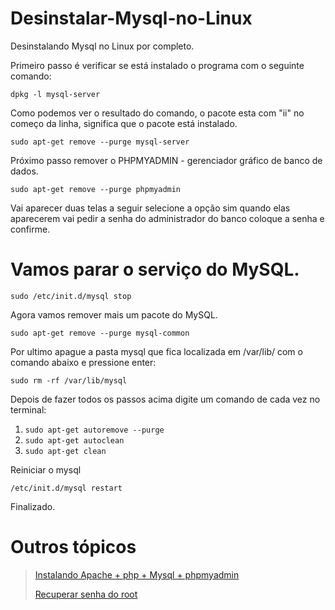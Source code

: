 # Desinstalar-Mysql-no-Linux

Desinstalando Mysql no Linux por completo.

Primeiro passo é verificar se está instalado o programa com o seguinte comando:

`dpkg -l mysql-server`

Como podemos ver o resultado do comando, o pacote esta com "ii" no começo da linha, significa que o pacote está instalado.

`sudo apt-get remove --purge mysql-server`

Próximo passo remover o PHPMYADMIN - gerenciador gráfico de banco de dados.

`sudo apt-get remove --purge phpmyadmin `

Vai aparecer duas telas a seguir selecione a opção sim quando elas aparecerem vai pedir a senha do administrador do banco coloque a senha e confirme.

# Vamos parar o serviço do MySQL.

`sudo /etc/init.d/mysql stop`

Agora vamos remover mais um pacote do MySQL.

`sudo apt-get remove --purge mysql-common`


Por ultimo apague a pasta mysql que fica localizada em /var/lib/ com o comando abaixo e pressione enter:

`sudo rm -rf /var/lib/mysql`

Depois de fazer todos os passos acima digite um comando de cada vez no terminal:

1. `sudo apt-get autoremove --purge`
2. `sudo apt-get autoclean`
3. `sudo apt-get clean`

Reiniciar o mysql

`/etc/init.d/mysql restart`

Finalizado.

# Outros tópicos

>[Instalando Apache + php + Mysql + phpmyadmin](https://github.com/marcosviniciusid/Instalando-Apache-php-mysql-phpmyadmin/blob/master/README.md)
>
>[Recuperar senha do root](https://github.com/marcosviniciusid/Recuperar-senha-de-Root-mysql-phpmyadmin/blob/master/README.md)
